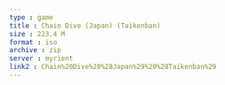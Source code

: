 ```yaml
---
type : game
title : Chain Dive (Japan) (Taikenban)
size : 223.4 M
format : iso
archive : zip
server : myrient
link2 : Chain%20Dive%20%28Japan%29%20%28Taikenban%29
---
```

